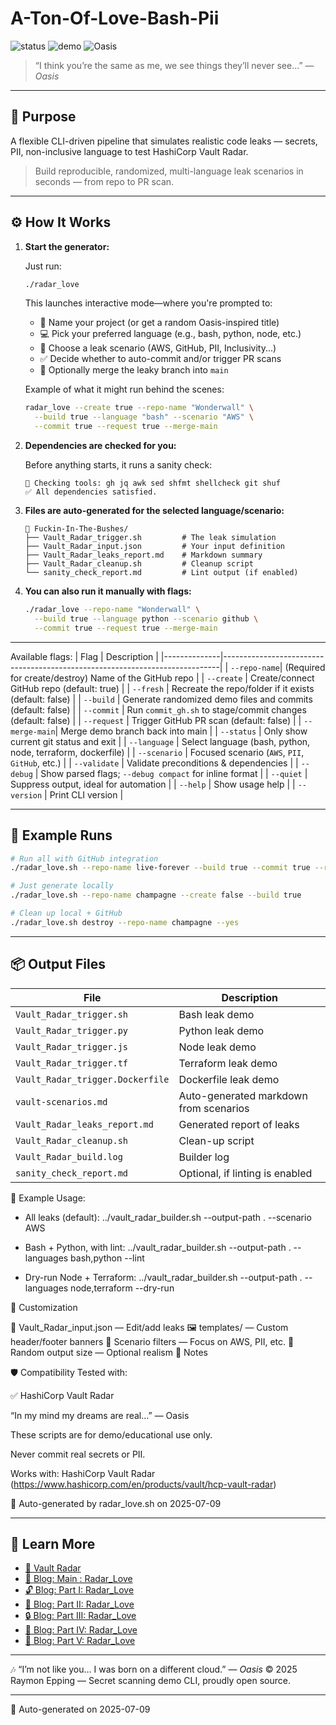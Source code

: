 # A-Ton-Of-Love-Bash-Pii

![status](https://img.shields.io/badge/generated--by-radar__love.sh-brightgreen)
![demo](https://img.shields.io/badge/demo-vault--radar--ready-blue)
![Oasis](https://img.shields.io/badge/inspired--by-Oasis-yellow)

> “I think you’re the same as me, we see things they’ll never see...” — *Oasis*

---

## 🎯 Purpose

A flexible CLI-driven pipeline that simulates realistic code leaks — secrets, PII, non-inclusive language to test HashiCorp Vault Radar.

> Build reproducible, randomized, multi-language leak scenarios in seconds — from repo to PR scan.

---

## ⚙️ How It Works

1. **Start the generator:**

   Just run:

   ```bash
   ./radar_love
   ```

   This launches interactive mode—where you're prompted to:
   - 🎤 Name your project (or get a random Oasis-inspired title)
   - 💻 Pick your preferred language (e.g., bash, python, node, etc.)
   - 🔐 Choose a leak scenario (AWS, GitHub, PII, Inclusivity...)
   - ✅ Decide whether to auto-commit and/or trigger PR scans
   - 🤖 Optionally merge the leaky branch into `main`

   Example of what it might run behind the scenes:

   ```bash
   radar_love --create true --repo-name "Wonderwall" \
     --build true --language "bash" --scenario "AWS" \
     --commit true --request true --merge-main
   ```

2. **Dependencies are checked for you:**

   Before anything starts, it runs a sanity check:
   ```
   🧪 Checking tools: gh jq awk sed shfmt shellcheck git shuf
   ✅ All dependencies satisfied.
   ```

3. **Files are auto-generated for the selected language/scenario:**

   ```
   📁 Fuckin-In-The-Bushes/
   ├── Vault_Radar_trigger.sh         # The leak simulation
   ├── Vault_Radar_input.json         # Your input definition
   ├── Vault_Radar_leaks_report.md    # Markdown summary
   ├── Vault_Radar_cleanup.sh         # Cleanup script
   └── sanity_check_report.md         # Lint output (if enabled)
   ```

4. **You can also run it manually with flags:**

   ```bash
   ./radar_love --repo-name "Wonderwall" \
     --build true --language python --scenario github \
     --commit true --request true --merge-main
   ```

---

Available flags:
| Flag         | Description                                                                 |
|--------------|-----------------------------------------------------------------------------|
| `--repo-name`| (Required for create/destroy) Name of the GitHub repo                       |
| `--create`   | Create/connect GitHub repo (default: true)                                  |
| `--fresh`    | Recreate the repo/folder if it exists (default: false)                      |
| `--build`    | Generate randomized demo files and commits (default: false)                 |
| `--commit`   | Run `commit_gh.sh` to stage/commit changes (default: false)                 |
| `--request`  | Trigger GitHub PR scan (default: false)                                     |
| `--merge-main`| Merge demo branch back into main                                           |
| `--status`   | Only show current git status and exit                                       |
| `--language` | Select language (bash, python, node, terraform, dockerfile)                 |
| `--scenario` | Focused scenario (`AWS`, `PII`, `GitHub`, etc.)                             |
| `--validate` | Validate preconditions & dependencies                                       |
| `--debug`    | Show parsed flags; `--debug compact` for inline format                      |
| `--quiet`    | Suppress output, ideal for automation                                       |
| `--help`     | Show usage help                                                             |
| `--version`  | Print CLI version                                                           |

---

## 🧪 Example Runs

```bash
# Run all with GitHub integration
./radar_love.sh --repo-name live-forever --build true --commit true --request true

# Just generate locally
./radar_love.sh --repo-name champagne --create false --build true

# Clean up local + GitHub
./radar_love.sh destroy --repo-name champagne --yes
```

---

## 📦 Output Files

| File                         | Description                               |
|------------------------------|-------------------------------------------|
| `Vault_Radar_trigger.sh`     | Bash leak demo                            |
| `Vault_Radar_trigger.py`     | Python leak demo                          |
| `Vault_Radar_trigger.js`     | Node leak demo                            |
| `Vault_Radar_trigger.tf`     | Terraform leak demo                       |
| `Vault_Radar_trigger.Dockerfile` | Dockerfile leak demo                  |
| `vault-scenarios.md`         | Auto-generated markdown from scenarios    |
| `Vault_Radar_leaks_report.md`| Generated report of leaks                 |
| `Vault_Radar_cleanup.sh`     | Clean-up script                           |
| `Vault_Radar_build.log`      | Builder log                               |
| `sanity_check_report.md`     | Optional, if linting is enabled           |

🚦 Example Usage:

- All leaks (default):
    ../vault_radar_builder.sh --output-path . --scenario AWS

- Bash + Python, with lint:
    ../vault_radar_builder.sh --output-path . --languages bash,python --lint

- Dry-run Node + Terraform:
    ../vault_radar_builder.sh --output-path . --languages node,terraform --dry-run

🔧 Customization

🧠 Vault_Radar_input.json — Edit/add leaks
🖼️ templates/ — Custom header/footer banners
🎯 Scenario filters — Focus on AWS, PII, etc.
🎲 Random output size — Optional realism
📝 Notes

🛡️ Compatibility
Tested with:

✅ HashiCorp Vault Radar

“In my mind my dreams are real...” — Oasis

These scripts are for demo/educational use only.

Never commit real secrets or PII.

Works with: HashiCorp Vault Radar (https://www.hashicorp.com/en/products/vault/hcp-vault-radar)

📅 Auto-generated by radar_love.sh on 2025-07-09

---

## 🧠 Learn More

- [🔐 Vault Radar](https://www.hashicorp.com/products/vault/hcp-vault-radar)
- [🧠 Blog: Main    : Radar_Love](https://medium.com/continuous-insights/radar-love-simulate-and-detect-leaks-in-secrets-pii-and-non-inclusive-language-before-its-c9706f43051f)
- [🔓 Blog: Part   I: Radar_Love](https://medium.com/continuous-insights/from-dream-to-demo-building-an-automated-secret-scanning-pipeline-064a64971f64)
- [🔐 Blog: Part  II: Radar_Love](https://medium.com/continuous-insights/part-ii-real-time-bash-automation-version-bumps-and-living-docs-battle-tested-and-d8edf88b1d5c)
- [🔒 Blog: Part III: Radar_Love](https://medium.com/continuous-insights/radar-love-part-iii-brewing-a-cli-revolution-12a054708d2f)
- [🌳 Blog: Part  IV: Radar_Love](https://medium.com/continuous-insights/part-iv-decision-trees-and-demo-workflows-v2-0-0-reload-and-repeat-7305b899353c)
- [🔏 Blog: Part   V: Radar_Love](https://medium.com/continuous-insights/part-v-auto-generated-docs-and-badges-from-scripts-to-self-explaining-pipelines-883dd52b7127)
---

🎶 “I’m not like you… I was born on a different cloud.” — *Oasis*
© 2025 Raymon Epping — Secret scanning demo CLI, proudly open source.

---

📅 Auto-generated on 2025-07-09  
